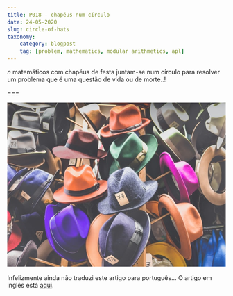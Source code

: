 ```yaml
---
title: P018 - chapéus num círculo
date: 24-05-2020
slug: circle-of-hats
taxonomy:
    category: blogpost
    tag: [problem, mathematics, modular arithmetics, apl]
---
```


$n$ matemáticos com chapéus de festa juntam-se num círculo para resolver um problema que é uma questão de vida ou de morte..!

===

![00-hats.jpg](./00-hats.jpg)

Infelizmente ainda não traduzi este artigo para português... O artigo em inglês está [aqui](https://mathspp.com/blog/circle-of-hats).
